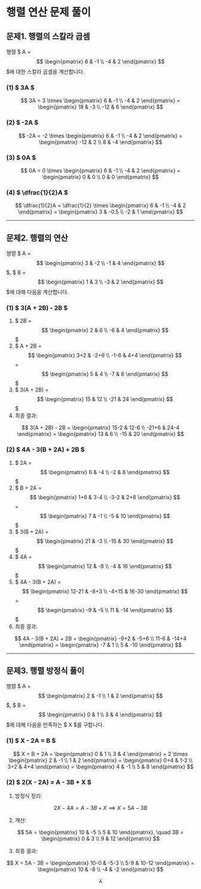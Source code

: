

# 행렬 연산 문제 풀이

## 문제1. 행렬의 스칼라 곱셈

행렬 \$ A = $$
\begin{pmatrix} 6 & -1 \\ -4 & 2 \end{pmatrix}
$$ \$에 대한 스칼라 곱셈을 계산합니다.

### (1) \$ 3A \$

$$
3A = 3 \times \begin{pmatrix} 6 & -1 \\ -4 & 2 \end{pmatrix} = \begin{pmatrix} 18 & -3 \\ -12 & 6 \end{pmatrix}
$$

### (2) \$ -2A \$

$$
-2A = -2 \times \begin{pmatrix} 6 & -1 \\ -4 & 2 \end{pmatrix} = \begin{pmatrix} -12 & 2 \\ 8 & -4 \end{pmatrix}
$$

### (3) \$ 0A \$

$$
0A = 0 \times \begin{pmatrix} 6 & -1 \\ -4 & 2 \end{pmatrix} = \begin{pmatrix} 0 & 0 \\ 0 & 0 \end{pmatrix}
$$

### (4) \$ \dfrac{1}{2}A \$

$$
\dfrac{1}{2}A = \dfrac{1}{2} \times \begin{pmatrix} 6 & -1 \\ -4 & 2 \end{pmatrix} = \begin{pmatrix} 3 & -0.5 \\ -2 & 1 \end{pmatrix}
$$

---

## 문제2. 행렬의 연산

행렬 \$ A = $$
\begin{pmatrix} 3 & -2 \\ -1 & 4 \end{pmatrix}
$$ \$, \$ B = $$
\begin{pmatrix} 1 & 3 \\ -3 & 2 \end{pmatrix}
$$ \$에 대해 다음을 계산합니다.

### (1) \$ 3(A + 2B) - 2B \$

1. \$ 2B = $$
\begin{pmatrix} 2 & 6 \\ -6 & 4 \end{pmatrix}
$$ \$
2. \$ A + 2B = $$
\begin{pmatrix} 3+2 & -2+6 \\ -1-6 & 4+4 \end{pmatrix}
$$ = $$
\begin{pmatrix} 5 & 4 \\ -7 & 8 \end{pmatrix}
$$ \$
3. \$ 3(A + 2B) = $$
\begin{pmatrix} 15 & 12 \\ -21 & 24 \end{pmatrix}
$$ \$
4. 최종 결과:

$$
3(A + 2B) - 2B = \begin{pmatrix} 15-2 & 12-6 \\ -21+6 & 24-4 \end{pmatrix} = \begin{pmatrix} 13 & 6 \\ -15 & 20 \end{pmatrix}
$$

### (2) \$ 4A - 3(B + 2A) + 2B \$

1. \$ 2A = $$
\begin{pmatrix} 6 & -4 \\ -2 & 8 \end{pmatrix}
$$ \$
2. \$ B + 2A = $$
\begin{pmatrix} 1+6 & 3-4 \\ -3-2 & 2+8 \end{pmatrix}
$$ = $$
\begin{pmatrix} 7 & -1 \\ -5 & 10 \end{pmatrix}
$$ \$
3. \$ 3(B + 2A) = $$
\begin{pmatrix} 21 & -3 \\ -15 & 30 \end{pmatrix}
$$ \$
4. \$ 4A = $$
\begin{pmatrix} 12 & -8 \\ -4 & 16 \end{pmatrix}
$$ \$
5. \$ 4A - 3(B + 2A) = $$
\begin{pmatrix} 12-21 & -8+3 \\ -4+15 & 16-30 \end{pmatrix}
$$ = $$
\begin{pmatrix} -9 & -5 \\ 11 & -14 \end{pmatrix}
$$ \$
6. 최종 결과:

$$
4A - 3(B + 2A) + 2B = \begin{pmatrix} -9+2 & -5+6 \\ 11-6 & -14+4 \end{pmatrix} = \begin{pmatrix} -7 & 1 \\ 5 & -10 \end{pmatrix}
$$

---

## 문제3. 행렬 방정식 풀이

행렬 \$ A = $$
\begin{pmatrix} 2 & -1 \\ 1 & 2 \end{pmatrix}
$$ \$, \$ B = $$
\begin{pmatrix} 0 & 1 \\ 3 & 4 \end{pmatrix}
$$ \$에 대해 다음을 만족하는 \$ X \$를 구합니다.

### (1) \$ X - 2A = B \$

$$
X = B + 2A = \begin{pmatrix} 0 & 1 \\ 3 & 4 \end{pmatrix} + 2 \times \begin{pmatrix} 2 & -1 \\ 1 & 2 \end{pmatrix} = \begin{pmatrix} 0+4 & 1-2 \\ 3+2 & 4+4 \end{pmatrix} = \begin{pmatrix} 4 & -1 \\ 5 & 8 \end{pmatrix}
$$

### (2) \$ 2(X - 2A) = A - 3B + X \$

1. 방정식 정리:

$$
2X - 4A = A - 3B + X \implies X = 5A - 3B
$$

2. 계산:

$$
5A = \begin{pmatrix} 10 & -5 \\ 5 & 10 \end{pmatrix}, \quad 3B = \begin{pmatrix} 0 & 3 \\ 9 & 12 \end{pmatrix}
$$

3. 최종 결과:

$$
X = 5A - 3B = \begin{pmatrix} 10-0 & -5-3 \\ 5-9 & 10-12 \end{pmatrix} = \begin{pmatrix} 10 & -8 \\ -4 & -2 \end{pmatrix}
$$

<div style="text-align: center">⁂</div>

[^1]: https://ko.khanacademy.org/math/precalculus/x9e81a4f98389efdf:matrices/x9e81a4f98389efdf:properties-of-matrix-addition-and-scalar-multiplication/a/properties-of-matrix-scalar-multiplication

[^2]: https://math-development-geometry.tistory.com/53

[^3]: https://ko.khanacademy.org/math/precalculus/x9e81a4f98389efdf:matrices/x9e81a4f98389efdf:adding-and-subtracting-matrices/a/adding-and-subtracting-matrices

[^4]: https://velog.io/@pdestiny2537/행렬식의-성질

[^5]: https://blog.naver.com/roty22/220919279920

[^6]: https://blog.naver.com/crm06217/221674223212

[^7]: https://math.korea.ac.kr/wp-content/uploads/2024/01/Anam-LNM_matrix4calculus2023c.pdf

[^8]: https://blog.naver.com/wa1998/223020436925

[^9]: https://dhsong10.tistory.com/24

[^10]: https://ko.khanacademy.org/math/precalculus/x9e81a4f98389efdf:matrices/x9e81a4f98389efdf:multiplying-matrices-by-scalars/a/multiplying-matrices-by-scalars

[^11]: https://westshine-data-analysis.tistory.com/48

[^12]: https://ko.wikipedia.org/wiki/스칼라곱

[^13]: https://blog.naver.com/somang8991/221439109279

[^14]: https://freshrimpsushi.github.io/ko/posts/3011/

[^15]: https://rbasall.tistory.com/221

[^16]: https://comdon-ai.tistory.com/53

[^17]: https://tinyarchive.tistory.com/7

[^18]: https://blog.naver.com/bosstudyroom/221646633777

[^19]: https://blog.naver.com/cherry2holic/220281599143

[^20]: https://c-juhwan.github.io/posts/math4/

[^21]: https://blog.naver.com/statstorm/221758839377

[^22]: https://ko.khanacademy.org/math/precalculus/x9e81a4f98389efdf:matrices/x9e81a4f98389efdf:properties-of-matrix-addition-and-scalar-multiplication/a/properties-of-matrix-addition

[^23]: https://diddl.tistory.com/48

[^24]: https://math.korea.ac.kr/wp-content/uploads/2024/01/Anam-LNM_matrix4calculus2023c.pdf

[^25]: https://velog.io/@grovy52/선형대수Scalar-Vector-and-Matrix

[^26]: https://westshine-data-analysis.tistory.com/46

[^27]: https://prudens-ripple.tistory.com/72

[^28]: https://blog.naver.com/okkam76/221361565123

[^29]: https://blog.naver.com/cindyvelyn/222136360080

[^30]: https://elementary-physics.tistory.com/3

[^31]: https://www.youtube.com/watch?v=VlUfSrDcFzw

[^32]: https://laboratoire.tistory.com/72

[^33]: https://cyber0946.tistory.com/56

[^34]: https://ome.pusan.ac.kr/bbs/ome/4771/641683/download.do

[^35]: https://matrixcalc.org/ko/

[^36]: https://www.youtube.com/watch?v=b6Ea5y6tEN0

[^37]: https://datascienceschool.net/02 mathematics/02.04 선형 연립방정식과 역행렬.html

[^38]: https://velog.io/@juhongyee/선형대수행렬곱에-대한-직관적-이해

[^39]: https://www.youtube.com/watch?v=C13O0jXtqVc

